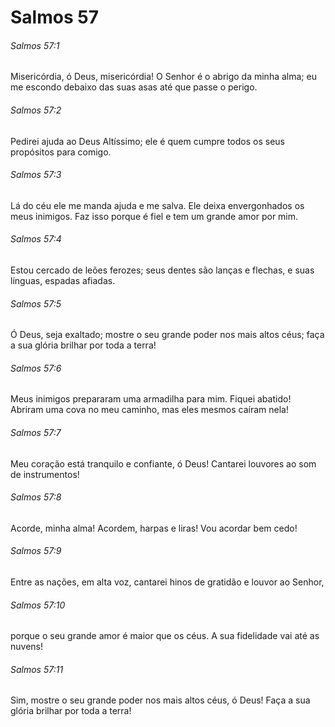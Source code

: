 # Salmos 57

###### Salmos 57:1

Misericórdia, ó Deus, misericórdia! O Senhor é o abrigo da minha alma; eu me escondo debaixo das suas asas até que passe o perigo.

###### Salmos 57:2

Pedirei ajuda ao Deus Altíssimo; ele é quem cumpre todos os seus propósitos para comigo.

###### Salmos 57:3

Lá do céu ele me manda ajuda e me salva. Ele deixa envergonhados os meus inimigos. Faz isso porque é fiel e tem um grande amor por mim.

###### Salmos 57:4

Estou cercado de leões ferozes; seus dentes são lanças e flechas, e suas línguas, espadas afiadas.

###### Salmos 57:5

Ó Deus, seja exaltado; mostre o seu grande poder nos mais altos céus; faça a sua glória brilhar por toda a terra!

###### Salmos 57:6

Meus inimigos prepararam uma armadilha para mim. Fiquei abatido! Abriram uma cova no meu caminho, mas eles mesmos caíram nela!

###### Salmos 57:7

Meu coração está tranquilo e confiante, ó Deus! Cantarei louvores ao som de instrumentos!

###### Salmos 57:8

Acorde, minha alma! Acordem, harpas e liras! Vou acordar bem cedo!

###### Salmos 57:9

Entre as nações, em alta voz, cantarei hinos de gratidão e louvor ao Senhor,

###### Salmos 57:10

porque o seu grande amor é maior que os céus. A sua fidelidade vai até as nuvens!

###### Salmos 57:11

Sim, mostre o seu grande poder nos mais altos céus, ó Deus! Faça a sua glória brilhar por toda a terra!

